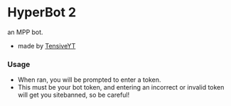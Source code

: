 # HyperBot 2
an MPP bot.  

- made by [TensiveYT](https://youtube.com/@Hyperflamee8)

### Usage
- When ran, you will be prompted to enter a token.
- This must be your bot token, and entering an incorrect or invalid token will get you sitebanned, so be careful!